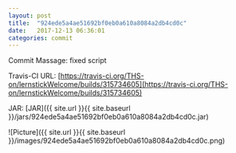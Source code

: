 ```yaml
---
layout: post
title:  "924ede5a4ae51692bf0eb0a610a8084a2db4cd0c"
date:   2017-12-13 06:36:01
categories: commit
---
```


Commit Massage: fixed script  

Travis-CI URL: [https://travis-ci.org/THS-on/lernstickWelcome/builds/315734605](https://travis-ci.org/THS-on/lernstickWelcome/builds/315734605)

JAR: [JAR]({{ site.url }}{{ site.baseurl }}/jars/924ede5a4ae51692bf0eb0a610a8084a2db4cd0c.jar)

![Picture]({{ site.url }}{{ site.baseurl }}/images/924ede5a4ae51692bf0eb0a610a8084a2db4cd0c.png)

